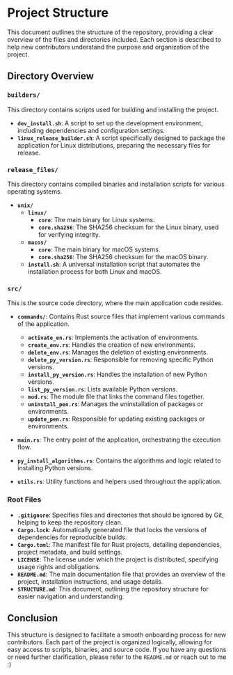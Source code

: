 # Project Structure

This document outlines the structure of the repository, providing a clear overview of the files and directories included. Each section is described to help new contributors understand the purpose and organization of the project.

## Directory Overview

### `builders/`
This directory contains scripts used for building and installing the project.

- **`dev_install.sh`**: A script to set up the development environment, including dependencies and configuration settings.
- **`linux_release_builder.sh`**: A script specifically designed to package the application for Linux distributions, preparing the necessary files for release.

### `release_files/`
This directory contains compiled binaries and installation scripts for various operating systems.

- **`unix/`**
  - **`linux/`**
    - **`core`**: The main binary for Linux systems.
    - **`core.sha256`**: The SHA256 checksum for the Linux binary, used for verifying integrity.
  - **`macos/`**
    - **`core`**: The main binary for macOS systems.
    - **`core.sha256`**: The SHA256 checksum for the macOS binary.
  - **`install.sh`**: A universal installation script that automates the installation process for both Linux and macOS.

### `src/`
This is the source code directory, where the main application code resides.

- **`commands/`**: Contains Rust source files that implement various commands of the application.
  - **`activate_en.rs`**: Implements the activation of environments.
  - **`create_env.rs`**: Handles the creation of new environments.
  - **`delete_env.rs`**: Manages the deletion of existing environments.
  - **`delete_py_version.rs`**: Responsible for removing specific Python versions.
  - **`install_py_version.rs`**: Handles the installation of new Python versions.
  - **`list_py_version.rs`**: Lists available Python versions.
  - **`mod.rs`**: The module file that links the command files together.
  - **`uninstall_pen.rs`**: Manages the uninstallation of packages or environments.
  - **`update_pen.rs`**: Responsible for updating existing packages or environments.

- **`main.rs`**: The entry point of the application, orchestrating the execution flow.
- **`py_install_algorithms.rs`**: Contains the algorithms and logic related to installing Python versions.
- **`utils.rs`**: Utility functions and helpers used throughout the application.

### Root Files

- **`.gitignore`**: Specifies files and directories that should be ignored by Git, helping to keep the repository clean.
- **`Cargo.lock`**: Automatically generated file that locks the versions of dependencies for reproducible builds.
- **`Cargo.toml`**: The manifest file for Rust projects, detailing dependencies, project metadata, and build settings.
- **`LICENSE`**: The license under which the project is distributed, specifying usage rights and obligations.
- **`README.md`**: The main documentation file that provides an overview of the project, installation instructions, and usage details.
- **`STRUCTURE.md`**: This document, outlining the repository structure for easier navigation and understanding.

## Conclusion

This structure is designed to facilitate a smooth onboarding process for new contributors. Each part of the project is organized logically, allowing for easy access to scripts, binaries, and source code. If you have any questions or need further clarification, please refer to the `README.md` or reach out to me :)
